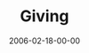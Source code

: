---
layout: message
category: message
series: "Full Contact Life"
title: "Giving"
date: 2006-02-18-00-00
message_id: 81
audio: "http://s3.amazonaws.com/crossroads-media/media/legacy/mp3/Full_Contact_Life_07_02-19-06_Giving.mp3"
audio-duration: ":"
explicit: false
---